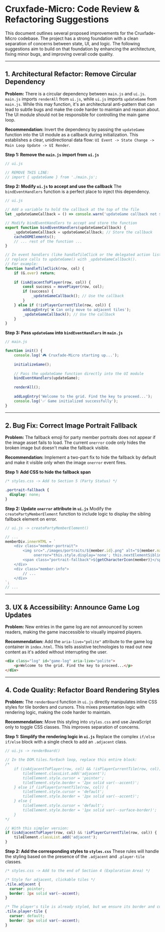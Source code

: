 

# Cruxfade-Micro: Code Review & Refactoring Suggestions

This document outlines several proposed improvements for the Cruxfade-Micro codebase. The project has a strong foundation with a clean separation of concerns between state, UI, and logic. The following suggestions aim to build on that foundation by enhancing the architecture, fixing minor bugs, and improving overall code quality.

-----

## 1\. Architectural Refactor: Remove Circular Dependency

**Problem:**
There is a circular dependency between `main.js` and `ui.js`. `main.js` imports `renderAll` from `ui.js`, while `ui.js` imports `updateGame` from `main.js`. While this may function, it's an architectural anti-pattern that can lead to subtle bugs and make the code harder to maintain and reason about. The UI module should not be responsible for controlling the main game loop.

**Recommendation:**
Invert the dependency by passing the `updateGame` function into the UI module as a callback during initialization. This establishes a clear, unidirectional data flow: `UI Event -> State Change -> Main Loop Update -> UI Render`.

**Step 1: Remove the `main.js` import from `ui.js`**

```javascript
// ui.js

// REMOVE THIS LINE:
// import { updateGame } from './main.js';
```

**Step 2: Modify `ui.js` to accept and use the callback**
The `bindEventHandlers` function is a perfect place to inject this dependency.

```javascript
// ui.js

// Add a variable to hold the callback at the top of the file
let _updateGameCallback = () => console.warn('updateGame callback not set!');

// Modify bindEventHandlers to accept and store the function
export function bindEventHandlers(updateGameCallback) {
    _updateGameCallback = updateGameCallback; // Store the callback
    cacheDOMElements();
    // ... rest of the function ...
}

// In event handlers (like handleTileClick or the delegated action listener),
// replace calls to updateGame() with _updateGameCallback().
// For example:
function handleTileClick(row, col) {
    if (G.over) return;
    
    if (isAdjacentToPlayer(row, col)) {
        const success = movePlayer(row, col);
        if (success) {
            _updateGameCallback(); // Use the callback
        }
    } else if (!isPlayerCurrentTile(row, col)) {
        addLogEntry('❌ Can only move to adjacent tiles');
        _updateGameCallback(); // Use the callback
    }
}
```

**Step 3: Pass `updateGame` into `bindEventHandlers` in `main.js`**

```javascript
// main.js

function init() {
    console.log('🎮 Cruxfade-Micro starting up...');
    
    initializeGame();
    
    // Pass the updateGame function directly into the UI module
    bindEventHandlers(updateGame);
    
    renderAll();
    
    addLogEntry('Welcome to the grid. Find the key to proceed...');
    console.log('✅ Game initialized successfully');
}
```

-----

## 2\. Bug Fix: Correct Image Portrait Fallback

**Problem:**
The fallback emoji for party member portraits does not appear if the image asset fails to load. The current `onerror` code only hides the broken image but doesn't make the fallback visible.

**Recommendation:**
Implement a two-part fix to hide the fallback by default and make it visible only when the image `onerror` event fires.

**Step 1: Add CSS to hide the fallback span**

```css
/* styles.css -> Add to Section 5 (Party Status) */

.portrait-fallback {
  display: none;
}
```

**Step 2: Update `onerror` attribute in `ui.js`**
Modify the `createPartyMemberElement` function to include logic to display the sibling fallback element on error.

```javascript
// ui.js -> createPartyMemberElement()

// ...
memberDiv.innerHTML = `
    <div class="member-portrait">
        <img src="./images/portraits/${member.id}.png" alt="${member.name}" 
             onerror="this.style.display='none'; this.nextElementSibling.style.display='inline'">
        <span class="portrait-fallback">${getCharacterIcon(member)}</span>
    </div>
    <div class="member-info">
        // ...
    </div>
`;
// ...
```

-----

## 3\. UX & Accessibility: Announce Game Log Updates

**Problem:**
New entries in the game log are not announced by screen readers, making the game inaccessible to visually impaired players.

**Recommendation:**
Add the `aria-live="polite"` attribute to the game log container in `index.html`. This tells assistive technologies to read out new content as it's added without interrupting the user.

```html
<div class="log" id="game-log" aria-live="polite">
    <p>Welcome to the grid. Find the key to proceed...</p>
</div>
```

-----

## 4\. Code Quality: Refactor Board Rendering Styles

**Problem:**
The `renderBoard` function in `ui.js` directly manipulates inline CSS styles for tile borders and cursors. This mixes presentation logic with rendering logic, making the code harder to maintain.

**Recommendation:**
Move this styling into `styles.css` and use JavaScript only to toggle CSS classes. This improves separation of concerns.

**Step 1: Simplify the rendering logic in `ui.js`**
Replace the complex `if/else if/else` block with a single check to add an `.adjacent` class.

```javascript
// ui.js -> renderBoard()

// In the DOM.tiles.forEach loop, replace this entire block:
/*
    if (isAdjacentToPlayer(row, col) && !isPlayerCurrentTile(row, col)) {
        tileElement.classList.add('adjacent');
        tileElement.style.cursor = 'pointer';
        tileElement.style.border = '2px solid var(--accent)';
    } else if (isPlayerCurrentTile(row, col)) {
        tileElement.style.cursor = 'default';
        tileElement.style.border = '2px solid var(--accent)';
    } else {
        tileElement.style.cursor = 'default';
        tileElement.style.border = '1px solid var(--surface-border)';
    }
*/

// With this simpler version:
if (isAdjacentToPlayer(row, col) && !isPlayerCurrentTile(row, col)) {
    tileElement.classList.add('adjacent');
}
```

**Step 2: Add the corresponding styles to `styles.css`**
These rules will handle the styling based on the presence of the `.adjacent` and `.player-tile` classes.

```css
/* styles.css -> Add to the end of Section 4 (Exploration Area) */

/* Style for adjacent, clickable tiles */
.tile.adjacent {
  cursor: pointer;
  border: 2px solid var(--accent);
}

/* The player's tile is already styled, but we ensure its border and cursor are correct */
.tile.player-tile {
  cursor: default;
  border: 2px solid var(--accent);
}
```
